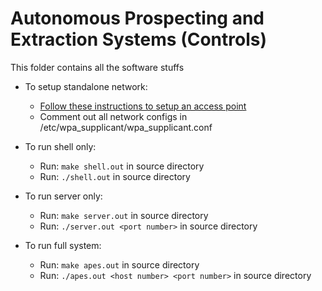 # Autonomous Prospecting and Extraction Systems (Controls)

This folder contains all the software stuffs

* To setup standalone network:
    * [Follow these instructions to setup an access point](www.raspberrypi.org/documentation/configuration/wireless/access-point.md)
    * Comment out all network configs in /etc/wpa_supplicant/wpa_supplicant.conf

* To run shell only:
    * Run: ```make shell.out``` in source directory
    * Run: ```./shell.out``` in source directory

* To run server only:
    * Run: ```make server.out``` in source directory
    * Run: ```./server.out <port number>``` in source directory

* To run full system:
    * Run: ```make apes.out``` in source directory
    * Run: ```./apes.out <host number> <port number>``` in source directory
    
